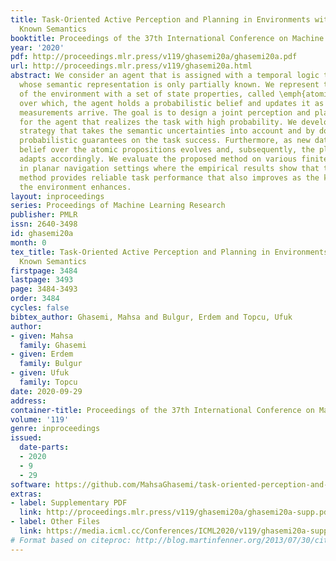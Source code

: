 ```yaml
---
title: Task-Oriented Active Perception and Planning in Environments with Partially
  Known Semantics
booktitle: Proceedings of the 37th International Conference on Machine Learning
year: '2020'
pdf: http://proceedings.mlr.press/v119/ghasemi20a/ghasemi20a.pdf
url: http://proceedings.mlr.press/v119/ghasemi20a.html
abstract: We consider an agent that is assigned with a temporal logic task in an environment
  whose semantic representation is only partially known. We represent the semantics
  of the environment with a set of state properties, called \emph{atomic propositions}
  over which, the agent holds a probabilistic belief and updates it as new sensory
  measurements arrive. The goal is to design a joint perception and planning strategy
  for the agent that realizes the task with high probability. We develop a planning
  strategy that takes the semantic uncertainties into account and by doing so provides
  probabilistic guarantees on the task success. Furthermore, as new data arrive, the
  belief over the atomic propositions evolves and, subsequently, the planning strategy
  adapts accordingly. We evaluate the proposed method on various finite-horizon tasks
  in planar navigation settings where the empirical results show that the proposed
  method provides reliable task performance that also improves as the knowledge about
  the environment enhances.
layout: inproceedings
series: Proceedings of Machine Learning Research
publisher: PMLR
issn: 2640-3498
id: ghasemi20a
month: 0
tex_title: Task-Oriented Active Perception and Planning in Environments with Partially
  Known Semantics
firstpage: 3484
lastpage: 3493
page: 3484-3493
order: 3484
cycles: false
bibtex_author: Ghasemi, Mahsa and Bulgur, Erdem and Topcu, Ufuk
author:
- given: Mahsa
  family: Ghasemi
- given: Erdem
  family: Bulgur
- given: Ufuk
  family: Topcu
date: 2020-09-29
address: 
container-title: Proceedings of the 37th International Conference on Machine Learning
volume: '119'
genre: inproceedings
issued:
  date-parts:
  - 2020
  - 9
  - 29
software: https://github.com/MahsaGhasemi/task-oriented-perception-and-planning
extras:
- label: Supplementary PDF
  link: http://proceedings.mlr.press/v119/ghasemi20a/ghasemi20a-supp.pdf
- label: Other Files
  link: https://media.icml.cc/Conferences/ICML2020/v119/ghasemi20a-supp.zip
# Format based on citeproc: http://blog.martinfenner.org/2013/07/30/citeproc-yaml-for-bibliographies/
---
```

